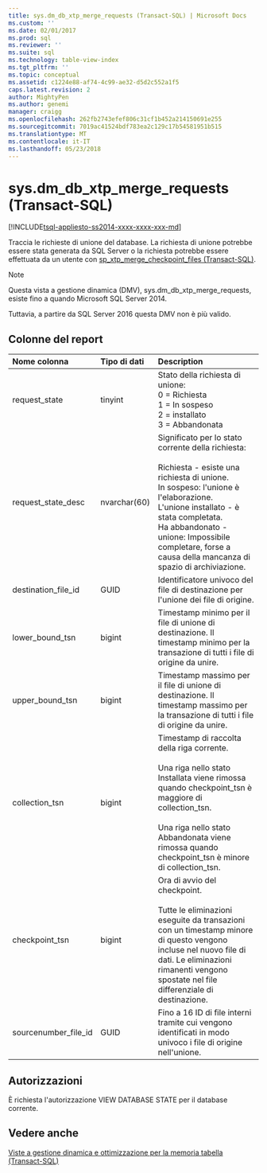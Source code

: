 ```yaml
---
title: sys.dm_db_xtp_merge_requests (Transact-SQL) | Microsoft Docs
ms.custom: ''
ms.date: 02/01/2017
ms.prod: sql
ms.reviewer: ''
ms.suite: sql
ms.technology: table-view-index
ms.tgt_pltfrm: ''
ms.topic: conceptual
ms.assetid: c1224e88-af74-4c99-ae32-d5d2c552a1f5
caps.latest.revision: 2
author: MightyPen
ms.author: genemi
manager: craigg
ms.openlocfilehash: 262fb2743efef806c31cf1b452a214150691e255
ms.sourcegitcommit: 7019ac41524bdf783ea2c129c17b54581951b515
ms.translationtype: MT
ms.contentlocale: it-IT
ms.lasthandoff: 05/23/2018
---
```

# <a name="sysdmdbxtpmergerequests-transact-sql"></a>sys.dm_db_xtp_merge_requests (Transact-SQL)
[!INCLUDE[tsql-appliesto-ss2014-xxxx-xxxx-xxx-md](../../includes/tsql-appliesto-ss2014-xxxx-xxxx-xxx-md.md)]


Traccia le richieste di unione del database. La richiesta di unione potrebbe essere stata generata da SQL Server o la richiesta potrebbe essere effettuata da un utente con [sp_xtp_merge_checkpoint_files (Transact-SQL)](../../relational-databases/system-stored-procedures/sys-sp-xtp-merge-checkpoint-files-transact-sql.md).

> [!NOTE]
> Questa vista a gestione dinamica (DMV), sys.dm_db_xtp_merge_requests, esiste fino a quando Microsoft SQL Server 2014.
> 
> Tuttavia, a partire da SQL Server 2016 questa DMV non è più valido.

## <a name="columns-in-the-report"></a>Colonne del report

| Nome colonna | Tipo di dati | Description |
| :-- | :-- | :-- |
| request_state | tinyint | Stato della richiesta di unione:<br/>0 = Richiesta<br/>1 = In sospeso<br/>2 = installato<br/>3 = Abbandonata |
| request_state_desc | nvarchar(60) | Significato per lo stato corrente della richiesta:<br/><br/>Richiesta - esiste una richiesta di unione.<br/>In sospeso: l'unione è l'elaborazione.<br/>L'unione installato - è stata completata.<br/>Ha abbandonato - unione: Impossibile completare, forse a causa della mancanza di spazio di archiviazione. |
| destination_file_id | GUID | Identificatore univoco del file di destinazione per l'unione dei file di origine. |
| lower_bound_tsn | bigint | Timestamp minimo per il file di unione di destinazione. Il timestamp minimo per la transazione di tutti i file di origine da unire. |
| upper_bound_tsn | bigint | Timestamp massimo per il file di unione di destinazione. Il timestamp massimo per la transazione di tutti i file di origine da unire. |
| collection_tsn | bigint | Timestamp di raccolta della riga corrente.<br/><br/>Una riga nello stato Installata viene rimossa quando checkpoint_tsn è maggiore di collection_tsn.<br/><br/>Una riga nello stato Abbandonata viene rimossa quando checkpoint_tsn è minore di collection_tsn. |
| checkpoint_tsn | bigint | Ora di avvio del checkpoint.<br/><br/>Tutte le eliminazioni eseguite da transazioni con un timestamp minore di questo vengono incluse nel nuovo file di dati. Le eliminazioni rimanenti vengono spostate nel file differenziale di destinazione. |
| sourcenumber_file_id | GUID | Fino a 16 ID di file interni tramite cui vengono identificati in modo univoco i file di origine nell'unione. |

## <a name="permissions"></a>Autorizzazioni

È richiesta l'autorizzazione VIEW DATABASE STATE per il database corrente.

## <a name="see-also"></a>Vedere anche

[Viste a gestione dinamica e ottimizzazione per la memoria tabella (Transact-SQL)](../../relational-databases/system-dynamic-management-views/memory-optimized-table-dynamic-management-views-transact-sql.md)


